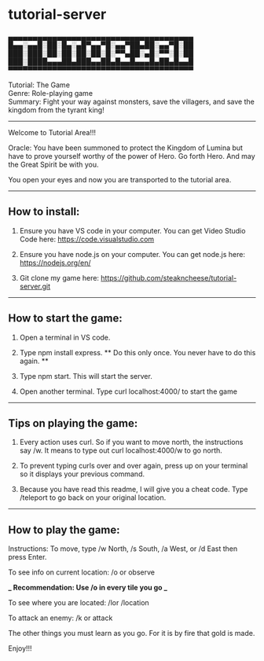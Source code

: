 # tutorial-server

▄▄▄▄▄▄▄▄▄▄▄▄▄▄▄▄▄▄▄▄▄▄▄▄▄▄▄▄▄▄▄▄▄▄▄▄▄▄\
█▄▄░▄▄█░██░█▄░▄█▀▄▄▀█░▄▄▀██▄██░▄▄▀█░██\
███░███░██░██░██░██░█░▀▀▄██░▄█░▀▀░█░██\
███░████▄▄▄██▄███▄▄██▄█▄▄█▄▄▄█▄██▄█▄▄█\
▀▀▀▀▀▀▀▀▀▀▀▀▀▀▀▀▀▀▀▀▀▀▀▀▀▀▀▀▀▀▀▀▀▀▀▀▀▀

Tutorial: The Game\
Genre: Role-playing game\
Summary: Fight your way against monsters, save the villagers, and save the kingdom from the tyrant king!

---

Welcome to Tutorial Area!!!

Oracle: You have been summoned to protect the Kingdom of Lumina but have to prove yourself worthy of the power of Hero.
Go forth Hero. And may the Great Spirit be with you.

You open your eyes and now you are transported to the tutorial area.

---

## How to install:

1. Ensure you have VS code in your computer.
   You can get Video Studio Code here: https://code.visualstudio.com

2. Ensure you have node.js on your computer.
   You can get node.js here: https://nodejs.org/en/

3. Git clone my game here: https://github.com/steakncheese/tutorial-server.git

---

## How to start the game:

1. Open a terminal in VS code.

2. Type npm install express. ** Do this only once. You never have to do this again. **

3. Type npm start. This will start the server.

4. Open another terminal. Type curl localhost:4000/ to start the game

---

## Tips on playing the game:

1. Every action uses curl. So if you want to move north, the instructions say /w. It means to type out curl localhost:4000/w to go north.

2. To prevent typing curls over and over again, press up on your terminal so it displays your previous command.

3. Because you have read this readme, I will give you a cheat code. Type /teleport to go back on your original location.

---

## How to play the game:

Instructions: To move, type /w North, /s South, /a West, or /d East then press Enter.

To see info on current location: /o or observe

**_ Recommendation: Use /o in every tile you go _**

To see where you are located: /lor /location

To attack an enemy: /k or attack

The other things you must learn as you go. For it is by fire that gold is made.

Enjoy!!!

